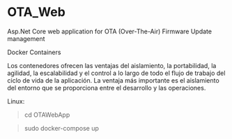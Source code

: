 # OTA_Web
Asp.Net Core web application for OTA (Over-The-Air) Firmware Update management




Docker Containers

Los contenedores ofrecen las ventajas del aislamiento, la portabilidad, la agilidad, la escalabilidad y el control a lo largo de todo el flujo de trabajo 
del ciclo de vida de la aplicación. La ventaja más importante es el aislamiento del entorno que se proporciona entre el desarrollo y las operaciones.

Linux:
> cd OTAWebApp

> sudo docker-compose up
